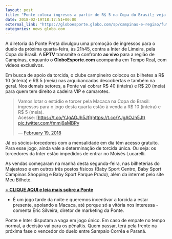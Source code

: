 ```yaml
---
layout: post
title: "Ponte coloca ingresos a partir de R$ 5 na Copa do Brasil; veja esquema de venda"
date: 2018-02-19T18:17:51+00:00
external_link: "https://globoesporte.globo.com/sp/campinas-e-regiao/futebol/copa-do-brasil/noticia/ponte-coloca-ingressos-a-partir-de-r-5-na-copa-do-brasil-veja-esquema-de-venda.ghtml"
categories: news globo.com
---
```

 
 
 

 
 
 
 

A diretoria da Ponte Preta divulgou uma promoção de ingressos para o duelo da próxima quarta-feira, às 21h45, contra a Inter de Limeira, pela Copa do Brasil. A **EPTV** transmite o confronto **ao vivo** para a região de Campinas, enquanto o **GloboEsporte.com** acompanha em Tempo Real, com vídeos exclusivos.

 
 
 

Em busca de apoio da torcida, o clube campineiro colocou os bilhetes a R$ 10 (inteira) e R$ 5 (meia) nas arquibancadas descobertas e também na geral. Nos demais setores, a Ponte vai cobrar R$ 40 (inteira) e R$ 20 (meia) para quem tem direito a cadeira VIP e camarotes.

 
 
 > Vamos lotar o estádio e torcer pela Macaca na Copa do Brasil: ingressos para o jogo desta quarta estão à venda a R$ 10 (inteira) e R$ 5 (meia).  
> Acesse: [https://t.co/YJgAOJh5Jt](https://t.co/YJgAOJh5Jt) [pic.twitter.com/fmmj6aMBPy](https://t.co/fmmj6aMBPy)
> 
> — [February 19, 2018](https://twitter.com/aapp_oficial/status/965597513204969472) 
 
 

Já os sócios-torcedores com a mensalidade em dia têm acesso gratuito. Para esse jogo, ainda vale a determinação de torcida única. Ou seja: os torcedores da Inter estão impedidos de entrar no Moisés Lucarelli.

 
 
 

As vendas começaram na manhã desta segunda-feira, nas bilheterias do Majestoso e em outros três postos físicos (Baby Sport Centro, Baby Sport Campinas Shopping e Baby Sport Parque Prado), além da internet pelo site Meu Bilhete.

 
 
 

[**+ CLIQUE AQUI e leia mais sobre a Ponte**](http://globoesporte.globo.com/sp/campinas-e-regiao/futebol/times/ponte-preta/)

 
 
 

- É um jogo tarde da noite e queremos incentivar a torcida a estar presente, apoiando a Macaca, até porque só a vitória nos interessa - comenta Eric Silveira, diretor de marketing da Ponte.

 
 
 
 

Ponte e Inter disputam a vaga em jogo único. Em caso de empate no tempo normal, a decisão vai para os pênaltis. Quem passar, terá pela frente na próxima fase o vencedor do duelo entre Sampaio Corrêa e Paraná.

 
 
 
 

 
 
